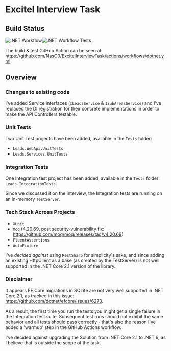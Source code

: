 # Excitel Interview Task
## Build Status
![.NET Workflow](https://github.com/NasC0/ExcitelInterviewTask/actions/workflows/dotnet.yml/badge.svg)![.NET Workflow Tests](https://gist.githubusercontent.com/NasC0/dd7742357a5806549b3fa4b060a0fd33/raw/badge.svg)

The build & test GitHub Action can be seen at: https://github.com/NasC0/ExcitelInterviewTask/actions/workflows/dotnet.yml.

## Overview
### Changes to existing code
I've added Service interfaces (`ILeadsService` & `ISubAreasService`) and I've replaced the DI registration for their concrete implementations in order to make the API Controllers testable.

### Unit Tests
Two Unit Test projects have been added, available in the `Tests` folder:
* `Leads.WebApi.UnitTests`
* `Leads.Services.UnitTests`

### Integration Tests
One Integration test project has been added, available in the `Tests` folder: `Leads.IntegrationTests`.

Since we discussed it on the interview, the Integration tests are running on an in-memory `TestServer`.

### Tech Stack Across Projects
* `XUnit`
* `Moq` (4.20.69, post security-vulnerability fix: https://github.com/moq/moq/releases/tag/v4.20.69)
* `FluentAssertions`
* `AutoFixture`

I've *decided against* using `RestSharp` for simplicity's sake, and since adding an existing HttpClient as a base (as created by the TestServer) is not well supported in the .NET Core 2.1 version of the library.

### Disclaimer
It appears EF Core migrations in SQLite are not very well supported in .NET Core 2.1, as tracked in this issue: https://github.com/dotnet/efcore/issues/6273.

As a result, the first time you run the tests you might get a single failure in the Integration test suite. Subsequent test runs should not exhibit the same behavior and all tests should pass correctly - that's also the reason I've added a 'warmup' step in the GitHub Actions workflow.

I've decided against upgrading the Solution from .NET Core 2.1 to .NET 6, as I believe that is outside the scope of the task.
